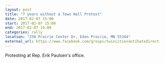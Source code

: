 ```yaml
---
layout: post
title: "7 years without a Town Hall Protest"
date: 2017-02-07 15:00
start: 2017-02-07 15:00
end: 2017-02-07 16:00
categories: rally
location: "250 Prairie Center Dr, Eden Prairie, MN 55344"
external_url: https://www.facebook.com/groups/twincitiesantihatedirective/
---
```


Protesting at Rep. Erik Paulsen's office.
